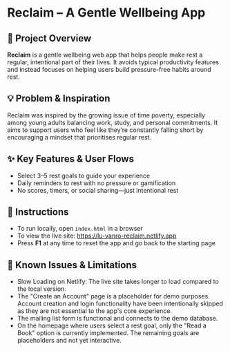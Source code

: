 # Reclaim – A Gentle Wellbeing App

## 🌿 Project Overview
**Reclaim** is a gentle wellbeing web app that helps people make rest a regular, intentional part of their lives. It avoids typical productivity features and instead focuses on helping users build pressure-free habits around rest.

## 💡 Problem & Inspiration
Reclaim was inspired by the growing issue of time poverty, especially among young adults balancing work, study, and personal commitments. It aims to support users who feel like they’re constantly falling short by encouraging a mindset that prioritises regular rest.

## ✨ Key Features & User Flows
- Select 3–5 rest goals to guide your experience
- Daily reminders to rest with no pressure or gamification
- No scores, timers, or social sharing—just intentional rest

## 🔧 Instructions
- To run locally, open `index.html` in a browser
- To view the live site: https://lu-vanro-reclaim.netlify.app
- Press **F1** at any time to reset the app and go back to the starting page

## 🐞 Known Issues & Limitations
- Slow Loading on Netlify: The live site takes longer to load compared to the local version.
- The "Create an Account" page is a placeholder for demo purposes. Account creation and login functionality have been intentionally skipped as they are not essential to the app's core experience.
- The mailing list form is functional and connects to the demo database.
- On the homepage where users select a rest goal, only the "Read a Book" option is currently implemented. The remaining goals are placeholders and not yet interactive.